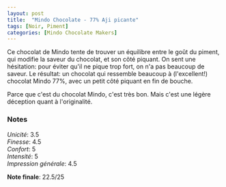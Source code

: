 ```yaml
---
layout: post
title:  "Mindo Chocolate - 77% Aji picante"
tags: [Noir, Piment] 
categories: [Mindo Chocolate Makers]
---
```


Ce chocolat de Mindo tente de trouver un équilibre entre le goût du piment, qui modifie la saveur du chocolat, et son côté piquant. On sent une hésitation: pour éviter qu'il ne pique trop fort, on n'a pas beaucoup de saveur.
Le résultat: un chocolat qui ressemble beaucoup à (l'excellent!) chocolat Mindo 77%, avec un petit côté piquant en fin de bouche.

Parce que c'est du chocolat Mindo, c'est très bon. Mais c'est une légère déception quant à l'originalité. 

### Notes

_Unicité_: 3.5  
_Finesse_: 4.5  
_Confort_: 5  
_Intensité_: 5  
_Impression générale_: 4.5

**Note finale**: 22.5/25